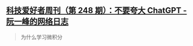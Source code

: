 ## [科技爱好者周刊（第 248 期）：不要夸大 ChatGPT - 阮一峰的网络日志](https://www.ruanyifeng.com/blog/2023/03/weekly-issue-248.html)

 

> 为什么学习微积分

